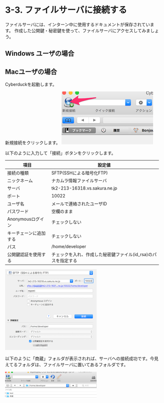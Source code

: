 # 3-3. ファイルサーバに接続する
ファイルサーバには、インターン中に使用するドキュメントが保存されています。
作成した公開鍵・秘密鍵を使って、ファイルサーバにアクセスしてみましょう。

## Windows ユーザの場合

## Macユーザの場合
Cyberduckを起動します。

新規接続をクリックします。
![新規接続](../images/image-03-0018.png)

以下のように入力して「接続」ボタンをクリックします。

| 項目 | 設定値 |
| -- | -- |
| 接続の種類 | SFTP(SSHによる暗号化FTP) |
| ニックネーム | ナカムラ情報ファイルサーバ |
| サーバ | tk2-213-16318.vs.sakura.ne.jp |
| ポート | 10022 |
| ユーザ名 | メールで連絡されたユーザID |
| パスワード | 空欄のまま |
| Anonymousログイン | チェックしない |
| キーチェーンに追加する | チェックしない |
| パス | /home/developer |
| 公開鍵認証を使用する | チェックを入れ、作成した秘密鍵ファイル(id_rsa)のパスを指定する |

![接続設定](../images/image-03-0019.png)

以下のように「商蔵」フォルダが表示されれば、サーバへの接続成功です。今見えてるフォルダは、ファイルサーバに置いてあるフォルダです。

![接続成功](../images/image-03-0020.png)

